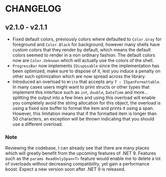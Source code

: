 # CHANGELOG

## v2.1.0 - v2.1.1

* Fixed default colors, previously colors where defaulted to `Color.Gray` for foreground and `Color.Black` for background, however many shells have custom colors that they render by default, which means the default colors seemed to render in a non ordinary fashion. The default colors now are `Color.Unknown` which will actually use the colors of the shell.
* `ProgressBar` now implements `IDisposable` since the implementation has been optimized, make sure to dispose of it, lest you induce a penalty on other such optimization which are now spread across the library.
* Introduced an overload to `Write` that accepts any `T : ISpanFormattable`. In many cases users might want to print structs or other types that implement this interface such as `int`, `double`, `DateTime` and more... splitting the output into a few lines and using this overload will enable you completely avoid the string allocation for this object, the overload is using a fixed size buffer to format the item and prints it using a span. However, this limitation means that if the formatted item is longer than 50 characters, an exception will be thrown indicating that you should use a different overload.

### Note

Reviewing the codebase, I can already see that there are many places which will greatly benefit from the upcoming features of .NET 9. Features such as the `params ReadOnlySpan<T>` feature would enable me to delete a lot of overloads without decreasing compatibility, yet gain a performance boost.
Expect a new version soon after .NET 9 is released.
